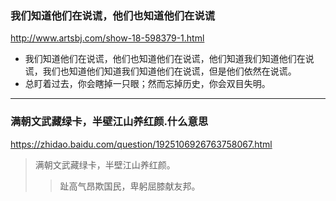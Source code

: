 ### 我们知道他们在说谎，他们也知道他们在说谎
http://www.artsbj.com/show-18-598379-1.html
- 我们知道他们在说谎，他们也知道他们在说谎，他们知道我们知道他们在说谎，我们也知道他们知道我们知道他们在说谎，但是他们依然在说谎。
- 总盯着过去，你会瞎掉一只眼；然而忘掉历史，你会双目失明。
---
### 满朝文武藏绿卡，半壁江山养红颜.什么意思
https://zhidao.baidu.com/question/1925106926763758067.html
>满朝文武藏绿卡，半壁江山养红颜。
>>趾高气昂欺国民，卑躬屈膝献友邦。